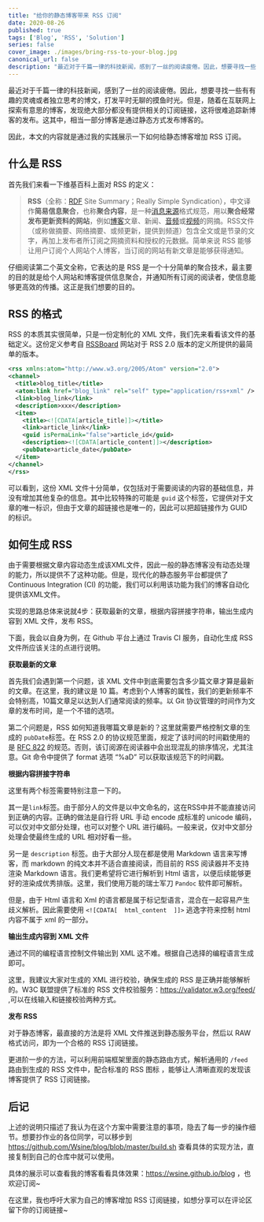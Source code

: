 ```yaml
---
title: "给你的静态博客带来 RSS 订阅"
date: 2020-08-26
published: true
tags: ['Blog', 'RSS', 'Solution']
series: false
cover_image: ./images/bring-rss-to-your-blog.jpg
canonical_url: false
description: "最近对于千篇一律的科技新闻，感到了一丝的阅读疲倦。因此，想要寻找一些有有趣的灵魂或者独立思考的博文，打发平时无聊的摸鱼时光。"
---
```


最近对于千篇一律的科技新闻，感到了一丝的阅读疲倦。因此，想要寻找一些有有趣的灵魂或者独立思考的博文，打发平时无聊的摸鱼时光。但是，随着在互联网上探索有意思的博客，发现绝大部分都没有提供相关的订阅链接，这将很难追踪新博客的发布。这其中，相当一部分博客是通过静态方式发布博客的。

因此，本文的内容就是通过我的实践展示一下如何给静态博客增加 RSS 订阅。

## 什么是 RSS

首先我们来看一下维基百科上面对 RSS 的定义：

> **RSS**（全称：[RDF](https://zh.wikipedia.org/wiki/Resource_Description_Framework) Site Summary；Really Simple Syndication），中文译作**简易信息聚合**，也称**聚合内容**，是一种[消息来源](https://zh.wikipedia.org/wiki/消息來源)格式规范，用以**聚合经常发布更新资料的网站**，例如[博客](https://zh.wikipedia.org/wiki/部落格)文章、新闻、[音频](https://zh.wikipedia.org/wiki/音訊)或[视频](https://zh.wikipedia.org/wiki/視訊)的网摘。RSS文件（或称做摘要、网络摘要、或频更新，提供到频道）包含全文或是节录的文字，再加上发布者所订阅之网摘资料和授权的元数据。简单来说 RSS 能够让用户订阅个人网站个人博客，当订阅的网站有新文章是能够获得通知。

仔细阅读第二个英文全称，它表达的是 RSS 是一个十分简单的聚合技术，最主要的目的就是给个人网站和博客提供信息聚合，并通知所有订阅的阅读者，使信息能够更高效的传播。这正是我们想要的目的。

## RSS 的格式

RSS 的本质其实很简单，只是一份定制化的 XML 文件，我们先来看看该文件的基础定义。这份定义参考自 [RSSBoard](https://www.rssboard.org/rss-specification) 网站对于 RSS 2.0 版本的定义所提供的最简单的版本。

```xml
<rss xmlns:atom="http://www.w3.org/2005/Atom" version="2.0">
<channel>
  <title>blog_title</title>
  <atom:link href="blog_link" rel="self" type="application/rss+xml" />
  <link>blog_link</link>
  <description>xxx</description>
  <item>
    <title><![CDATA[article_title]]></title>
    <link>article_link</link>
    <guid isPermaLink="false">article_id</guid>
    <description><![CDATA[article_content]]></description>
    <pubDate>article_date</pubDate>
  </item>
</channel>
</rss>
```

可以看到，这份 XML 文件十分简单，仅包括对于需要阅读的内容的基础信息，并没有增加其他复杂的信息。其中比较特殊的可能是 `guid` 这个标签，它提供对于文章的唯一标识，但由于文章的超链接也是唯一的，因此可以把超链接作为 GUID 的标识。

## 如何生成 RSS

由于需要根据文章内容动态生成该XML文件，因此一般的静态博客没有动态处理的能力，所以提供不了这种功能。但是，现代化的静态服务平台都提供了 Continuous Integration (CI) 的功能，我们可以利用该功能为我们的博客自动化提供该XML文件。

实现的思路总体来说就4步：获取最新的文章，根据内容拼接字符串，输出生成内容到 XML 文件，发布 RSS。

下面，我会以自身为例，在 Github 平台上通过 Travis CI 服务，自动化生成 RSS 文件所应该关注的点进行说明。

**获取最新的文章**

首先我们会遇到第一个问题，该 XML 文件中到底需要包含多少篇文章才算是最新的文章。在这里，我的建议是 10 篇。考虑到个人博客的属性，我们的更新频率不会特别高，10篇文章足以达到人们通常阅读的频率。以 Git 协议管理的时间作为文章的发布时间，是一个不错的选项。

第二个问题是，RSS 如何知道我哪篇文章是新的？这里就需要严格控制文章的生成的 `pubDate`标签。在 RSS 2.0 的协议规范里面，规定了该时间的时间戳使用的是 [RFC 822](http://asg.web.cmu.edu/rfc/rfc822.html) 的规范。否则，该订阅源在阅读器中会出现混乱的排序情况，尤其注意。Git 命令中提供了 format 选项 “%aD” 可以获取该规范下的时间戳。

**根据内容拼接字符串**

这里有两个标签需要特别注意一下的。

其一是`link`标签。由于部分人的文件是以中文命名的，这在RSS中并不能直接访问到正确的内容。正确的做法是自行将 URL 手动 encode 成标准的 unicode 编码，可以仅对中文部分处理，也可以对整个 URL 进行编码。一般来说，仅对中文部分处理会使最终生成的 URL 相对好看一些。

另一是 `description` 标签。由于大部分人现在都是使用 Markdown 语言来写博客，而 markdown 的纯文本并不适合直接阅读，而目前的 RSS 阅读器并不支持渲染 Markdown 语言。我们更希望将它进行解析到 Html 语言，以便后续能够更好的渲染成优秀排版。这里，我们使用万能的瑞士军刀 `Pandoc` 软件即可解析。

但是，由于 Html 语言和 Xml 的语言都是属于标记型语言，混合在一起容易产生歧义解析。因此需要使用 `<![CDATA[  html_content  ]]>` 逃逸字符来控制 html 内容不属于 xml 的一部分。

**输出生成内容到 XML 文件**

通过不同的编程语言控制文件输出到 XML 这不难。根据自己选择的编程语言生成即可。

这里，我建议大家对生成的 XML 进行校验，确保生成的 RSS 是正确并能够解析的。W3C 联盟提供了标准的 RSS 文件校验服务：https://validator.w3.org/feed/ ,可以在线输入和链接校验两种方式。

**发布 RSS**

对于静态博客，最直接的方法是将 XML 文件推送到静态服务平台，然后以 RAW 格式访问，即为一个合格的 RSS 订阅链接。

更进阶一步的方法，可以利用前端框架里面的静态路由方式，解析通用的 `/feed` 路由到生成的 RSS 文件中，配合标准的 RSS 图标 ，能够让人清晰直观的发现该博客提供了 RSS 订阅链接。

## 后记

上述的说明只描述了我认为在这个方案中需要注意的事项，隐去了每一步的操作细节。想要抄作业的各位同学，可以移步到 https://github.com/Wsine/blog/blob/master/build.sh 查看具体的实现方法，直接复制到自己的仓库中就可以使用。

具体的展示可以查看我的博客看看具体效果：https://wsine.github.io/blog ，也欢迎订阅~

在这里，我也呼吁大家为自己的博客增加 RSS 订阅链接，如想分享可以在评论区留下你的订阅链接~
